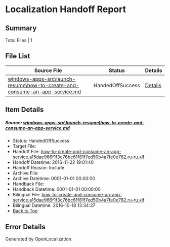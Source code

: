 # <a name='report-top'></a> Localization Handoff Report

## Summary
 Total Files | 1

## File List
 Source File | Status | Details 
 ----------- | ------ | ------- 
 [windows-apps-src\launch-resume\how-to-create-and-consume-an-app-service.md](https://cpubwin.visualstudio.com/windows-uwp/_git/windows-uwp/commit/8b3ad18a3a0561d344b0d88a529cd929dafd9e4b?path=windows-apps-src%2Flaunch-resume%2Fhow-to-create-and-consume-an-app-service.md&_a=contents) | HandedOffSuccess | [Details](#c925015e9f74edcb1859ca10279beefc31286b1e4751)

## Item Details
##### <a name='c925015e9f74edcb1859ca10279beefc31286b1e4751'></a> Source: [windows-apps-src\launch-resume\how-to-create-and-consume-an-app-service.md](https://cpubwin.visualstudio.com/windows-uwp/_git/windows-uwp/commit/8b3ad18a3a0561d344b0d88a529cd929dafd9e4b?path=windows-apps-src%2Flaunch-resume%2Fhow-to-create-and-consume-an-app-service.md&_a=contents)
* Status: HandedOffSuccess
* Target File: 
* Handoff File: [how-to-create-and-consume-an-app-service.a15dae966f1f3c76bc61f81f7ed50b4a7fe0e782.ru-ru.xlf](https://cpubwin.visualstudio.com/windows-uwp/_git/WDCLib.handoff/commit/a12fafe4da6b1637f67221834a9235bd47a0b9f4?path=ol-handoff%2Fcpubwin%2Fwindows-uwp.ru-ru%2Fmaster%2Fhow-to-create-and-consume-an-app-service.a15dae966f1f3c76bc61f81f7ed50b4a7fe0e782.ru-ru.xlf&_a=contents)
* Handoff Datetime: 2016-11-22 19:01:40
* Handoff Reason: Include
* Archive File: 
* Archive Datetime: 0001-01-01 00:00:00
* Handback File: 
* Handback Datetime: 0001-01-01 00:00:00
* Bilingual File: [how-to-create-and-consume-an-app-service.a15dae966f1f3c76bc61f81f7ed50b4a7fe0e782.ru-ru.xlf](https://cpubwin.visualstudio.com/windows-uwp/_git/WDCLib.handback/commit/34f8c55e7da1172ae438666ddec75c2a14fc2151?path=ol-handback%2FMicrosoft%2Fwindows-apps.ru-ru%2Fmaster%2Fhow-to-create-and-consume-an-app-service.a15dae966f1f3c76bc61f81f7ed50b4a7fe0e782.ru-ru.xlf&_a=contents)
* Bilingual Datetime: 2016-10-18 13:34:37
* [Back to Top](#report-top)


## Error Details

Generated by OpenLocalization.
